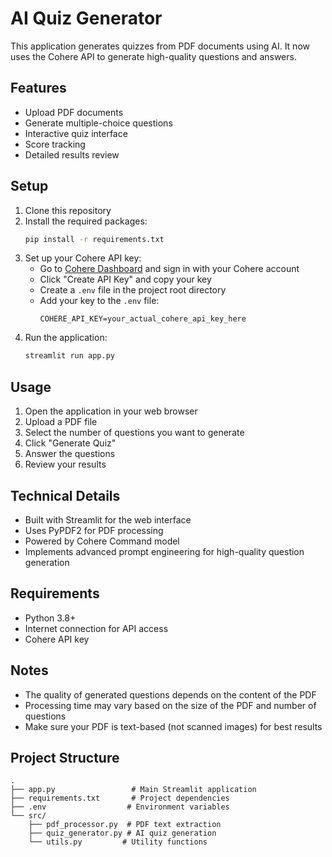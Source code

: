 # AI Quiz Generator

This application generates quizzes from PDF documents using AI. It now uses the Cohere API to generate high-quality questions and answers.

## Features

- Upload PDF documents
- Generate multiple-choice questions
- Interactive quiz interface
- Score tracking
- Detailed results review

## Setup

1. Clone this repository
2. Install the required packages:
   ```bash
   pip install -r requirements.txt
   ```
3. Set up your Cohere API key:
   - Go to [Cohere Dashboard](https://dashboard.cohere.com/api-keys) and sign in with your Cohere account
   - Click "Create API Key" and copy your key
   - Create a `.env` file in the project root directory
   - Add your key to the `.env` file:
     ```
     COHERE_API_KEY=your_actual_cohere_api_key_here
     ```
4. Run the application:
   ```bash
   streamlit run app.py
   ```

## Usage

1. Open the application in your web browser
2. Upload a PDF file
3. Select the number of questions you want to generate
4. Click "Generate Quiz"
5. Answer the questions
6. Review your results

## Technical Details

- Built with Streamlit for the web interface
- Uses PyPDF2 for PDF processing
- Powered by Cohere Command model
- Implements advanced prompt engineering for high-quality question generation

## Requirements

- Python 3.8+
- Internet connection for API access
- Cohere API key

## Notes

- The quality of generated questions depends on the content of the PDF
- Processing time may vary based on the size of the PDF and number of questions
- Make sure your PDF is text-based (not scanned images) for best results

## Project Structure

```
.
├── app.py                 # Main Streamlit application
├── requirements.txt       # Project dependencies
├── .env                  # Environment variables
└── src/
    ├── pdf_processor.py  # PDF text extraction
    ├── quiz_generator.py # AI quiz generation
    └── utils.py         # Utility functions
``` 